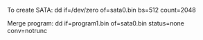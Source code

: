 
To create SATA:
dd if=/dev/zero of=sata0.bin bs=512 count=2048

Merge program:
dd if=program1.bin of=sata0.bin status=none conv=notrunc

